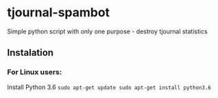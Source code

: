 # tjournal-spambot
Simple python script with only one purpose - destroy tjournal statistics

## Instalation
### For Linux users: 
Install Python 3.6 
`sudo apt-get update
sudo apt-get install python3.6
`
